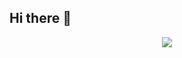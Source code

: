 ## Hi there 👋

<p align="center">
  <a href="https://skillicons.dev">
    <img src="https://skillicons.dev/icons?i=git,github,kotlin,html,css" />
  </a>
</p>
<!--
**luciafuertes/luciafuertes** is a ✨ _special_ ✨ repository because its `README.md` (this file) appears on your GitHub profile.

Here are some ideas to get you started:

- 🔭 I’m currently working on ...
- 🌱 I’m currently learning ...
- 👯 I’m looking to collaborate on ...
- 🤔 I’m looking for help with ...
- 💬 Ask me about ...
- 📫 How to reach me: ...
- 😄 Pronouns: ...
- ⚡ Fun fact: ...
-->
